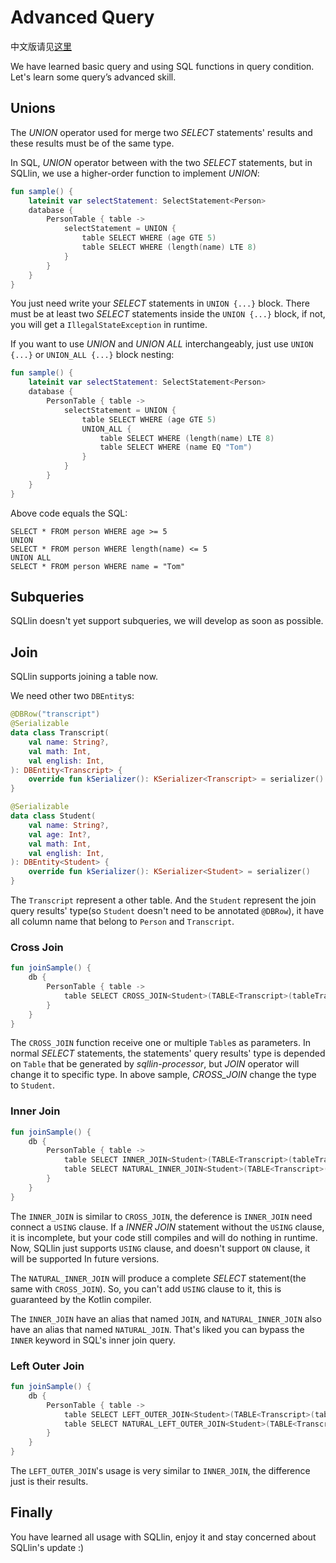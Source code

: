 # Advanced Query

中文版请见[这里](advanced-query-cn.md)

We have learned basic query and using SQL functions in query condition. Let's learn some query’s advanced skill.

## Unions

The _UNION_ operator used for merge two _SELECT_ statements' results and these results must be of the same type.

In SQL, _UNION_ operator between with the two _SELECT_ statements, but in SQLlin, we use a higher-order function to
implement _UNION_:

```kotlin
fun sample() {
    lateinit var selectStatement: SelectStatement<Person>
    database {
        PersonTable { table ->
            selectStatement = UNION {
                table SELECT WHERE (age GTE 5)
                table SELECT WHERE (length(name) LTE 8)
            }
        }
    }
}
```

You just need write your _SELECT_ statements in `UNION {...}` block. There must be at least two _SELECT_ statements
inside the `UNION {...}` block, if not, you will get a `IllegalStateException` in runtime.

If you want to use _UNION_ and _UNION ALL_ interchangeably, just use `UNION {...}` or `UNION_ALL {...}` block nesting:

```kotlin
fun sample() {
    lateinit var selectStatement: SelectStatement<Person>
    database {
        PersonTable { table ->
            selectStatement = UNION {
                table SELECT WHERE (age GTE 5)
                UNION_ALL {
                    table SELECT WHERE (length(name) LTE 8)
                    table SELECT WHERE (name EQ "Tom")
                }
            }
        }
    }
}
```

Above code equals the SQL:

```roomsql
SELECT * FROM person WHERE age >= 5
UNION
SELECT * FROM person WHERE length(name) <= 5
UNION ALL
SELECT * FROM person WHERE name = "Tom"
```

## Subqueries

SQLlin doesn't yet support subqueries, we will develop as soon as possible.

## Join

SQLlin supports joining a table now.

We need other two `DBEntity`s:

```kotlin
@DBRow("transcript")
@Serializable
data class Transcript(
    val name: String?,
    val math: Int,
    val english: Int,
): DBEntity<Transcript> {
    override fun kSerializer(): KSerializer<Transcript> = serializer()
}

@Serializable
data class Student(
    val name: String?,
    val age: Int?,
    val math: Int,
    val english: Int,
): DBEntity<Student> {
    override fun kSerializer(): KSerializer<Student> = serializer()
}
```

The `Transcript` represent a other table. And the `Student` represent the join query results' type(so `Student`
doesn't need to be annotated `@DBRow`), it have all column name that belong to `Person` and `Transcript`.

### Cross Join

```kotlin
fun joinSample() {
    db {
        PersonTable { table ->
            table SELECT CROSS_JOIN<Student>(TABLE<Transcript>(tableTranscript))
        }
    }
}
```

The `CROSS_JOIN` function receive one or multiple `Table`s as parameters. In normal _SELECT_ statements, the statements' query results' type is
depended on `Table` that be generated by _sqllin-processor_, but _JOIN_ operator will change it to specific type. In above sample, _CROSS_JOIN_ change
the type to `Student`.

### Inner Join

```kotlin
fun joinSample() {
    db {
        PersonTable { table ->
            table SELECT INNER_JOIN<Student>(TABLE<Transcript>(tableTranscript)) USING name
            table SELECT NATURAL_INNER_JOIN<Student>(TABLE<Transcript>(tableTranscript))
        }
    }
}
```

The `INNER_JOIN` is similar to `CROSS_JOIN`, the deference is `INNER_JOIN` need connect a `USING` clause. If a _INNER JOIN_ statement
without the `USING` clause, it is incomplete, but your code still compiles and will do nothing in runtime. Now, SQLlin just supports `USING`
clause, and doesn't support `ON` clause, it will be supported In future versions.

The `NATURAL_INNER_JOIN` will produce a complete _SELECT_ statement(the same with `CROSS_JOIN`). So, you can't add `USING` clause to it, this is
guaranteed by the Kotlin compiler.

The `INNER_JOIN` have an alias that named `JOIN`, and `NATURAL_INNER_JOIN` also have an alias that named `NATURAL_JOIN`. That's liked you can
bypass the `INNER` keyword in SQL's inner join query.


### Left Outer Join

```kotlin
fun joinSample() {
    db {
        PersonTable { table ->
            table SELECT LEFT_OUTER_JOIN<Student>(TABLE<Transcript>(tableTranscript)) USING name
            table SELECT NATURAL_LEFT_OUTER_JOIN<Student>(TABLE<Transcript>(tableTranscript))
        }
    }
}
```

The `LEFT_OUTER_JOIN`'s usage is very similar to `INNER_JOIN`, the difference just is their results.

## Finally

You have learned all usage with SQLlin, enjoy it and stay concerned about SQLlin's update :)